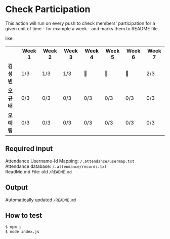 # Check Participation

This action will run on every push to check members' participation for a given unit of time - for example a week - and marks them to README file.

like:
<table id="attendance"><tr>        <th></th> <!-- 이 부분은 이름 영역이라 빈 column -->        <th><strong>Week 1</strong></th><th><strong>Week 2</strong></th><th><strong>Week 3</strong></th><th><strong>Week 4</strong></th><th><strong>Week 5</strong></th><th><strong>Week 6</strong></th><th><strong>Week 7</strong></th>      </tr><tr>        <td><strong>김성빈</strong></td>        <td>1/3</td><td>1/3</td><td>1/3</td><td>💯</td><td>💯</td><td>💯</td><td>2/3</td>      </tr><tr>        <td><strong>오규태</strong></td>        <td>0/3</td><td>0/3</td><td>0/3</td><td>0/3</td><td>0/3</td><td>0/3</td><td>0/3</td>      </tr><tr>        <td><strong>오예림</strong></td>        <td>0/3</td><td>0/3</td><td>0/3</td><td>0/3</td><td>0/3</td><td>0/3</td><td>0/3</td>      </tr></table>

## Required input

Attendance Username-Id Mapping: `/.attendance/usermap.txt` <br/>
Attendance database: `/.attendance/records.txt` <br/>
ReadMe.md File: old `/README.md` <br/>

## Output

Automatically updated `/README.md`

## How to test

```bash
$ npm i
$ node index.js
```

